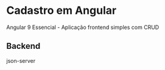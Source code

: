 # Cadastro em Angular

Angular 9 Essencial - Aplicação frontend simples com CRUD

## Backend
json-server

